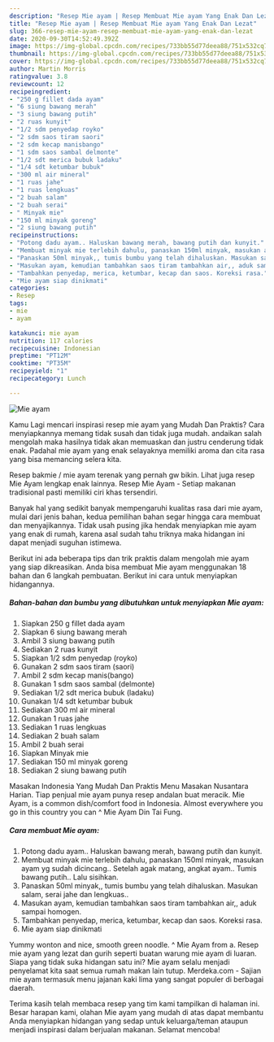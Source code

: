 ```yaml
---
description: "Resep Mie ayam | Resep Membuat Mie ayam Yang Enak Dan Lezat"
title: "Resep Mie ayam | Resep Membuat Mie ayam Yang Enak Dan Lezat"
slug: 366-resep-mie-ayam-resep-membuat-mie-ayam-yang-enak-dan-lezat
date: 2020-09-30T14:52:49.392Z
image: https://img-global.cpcdn.com/recipes/733bb55d77deea88/751x532cq70/mie-ayam-foto-resep-utama.jpg
thumbnail: https://img-global.cpcdn.com/recipes/733bb55d77deea88/751x532cq70/mie-ayam-foto-resep-utama.jpg
cover: https://img-global.cpcdn.com/recipes/733bb55d77deea88/751x532cq70/mie-ayam-foto-resep-utama.jpg
author: Martin Morris
ratingvalue: 3.8
reviewcount: 12
recipeingredient:
- "250 g fillet dada ayam"
- "6 siung bawang merah"
- "3 siung bawang putih"
- "2 ruas kunyit"
- "1/2 sdm penyedap royko"
- "2 sdm saos tiram saori"
- "2 sdm kecap manisbango"
- "1 sdm saos sambal delmonte"
- "1/2 sdt merica bubuk ladaku"
- "1/4 sdt ketumbar bubuk"
- "300 ml air mineral"
- "1 ruas jahe"
- "1 ruas lengkuas"
- "2 buah salam"
- "2 buah serai"
- " Minyak mie"
- "150 ml minyak goreng"
- "2 siung bawang putih"
recipeinstructions:
- "Potong dadu ayam.. Haluskan bawang merah, bawang putih dan kunyit."
- "Membuat minyak mie terlebih dahulu, panaskan 150ml minyak, masukan ayam yg sudah dicincang.. Setelah agak matang, angkat ayam.. Tumis bawang putih.. Lalu sisihkan."
- "Panaskan 50ml minyak,, tumis bumbu yang telah dihaluskan. Masukan salam, serai jahe dan lengkuas.."
- "Masukan ayam, kemudian tambahkan saos tiram tambahkan air,, aduk sampai homogen."
- "Tambahkan penyedap, merica, ketumbar, kecap dan saos. Koreksi rasa."
- "Mie ayam siap dinikmati"
categories:
- Resep
tags:
- mie
- ayam

katakunci: mie ayam 
nutrition: 117 calories
recipecuisine: Indonesian
preptime: "PT12M"
cooktime: "PT35M"
recipeyield: "1"
recipecategory: Lunch

---
```



![Mie ayam](https://img-global.cpcdn.com/recipes/733bb55d77deea88/751x532cq70/mie-ayam-foto-resep-utama.jpg)

Kamu Lagi mencari inspirasi resep mie ayam yang Mudah Dan Praktis? Cara menyiapkannya memang tidak susah dan tidak juga mudah. andaikan salah mengolah maka hasilnya tidak akan memuaskan dan justru cenderung tidak enak. Padahal mie ayam yang enak selayaknya memiliki aroma dan cita rasa yang bisa memancing selera kita.

Resep bakmie / mie ayam terenak yang pernah gw bikin. Lihat juga resep Mie Ayam lengkap enak lainnya. Resep Mie Ayam - Setiap makanan tradisional pasti memiliki ciri khas tersendiri.

Banyak hal yang sedikit banyak mempengaruhi kualitas rasa dari mie ayam, mulai dari jenis bahan, kedua pemilihan bahan segar hingga cara membuat dan menyajikannya. Tidak usah pusing jika hendak menyiapkan mie ayam yang enak di rumah, karena asal sudah tahu triknya maka hidangan ini dapat menjadi suguhan istimewa.


Berikut ini ada beberapa tips dan trik praktis dalam mengolah mie ayam yang siap dikreasikan. Anda bisa membuat Mie ayam menggunakan 18 bahan dan 6 langkah pembuatan. Berikut ini cara untuk menyiapkan hidangannya.

<!--inarticleads1-->

##### Bahan-bahan dan bumbu yang dibutuhkan untuk menyiapkan Mie ayam:

1. Siapkan 250 g fillet dada ayam
1. Siapkan 6 siung bawang merah
1. Ambil 3 siung bawang putih
1. Sediakan 2 ruas kunyit
1. Siapkan 1/2 sdm penyedap (royko)
1. Gunakan 2 sdm saos tiram (saori)
1. Ambil 2 sdm kecap manis(bango)
1. Gunakan 1 sdm saos sambal (delmonte)
1. Sediakan 1/2 sdt merica bubuk (ladaku)
1. Gunakan 1/4 sdt ketumbar bubuk
1. Sediakan 300 ml air mineral
1. Gunakan 1 ruas jahe
1. Sediakan 1 ruas lengkuas
1. Sediakan 2 buah salam
1. Ambil 2 buah serai
1. Siapkan  Minyak mie
1. Sediakan 150 ml minyak goreng
1. Sediakan 2 siung bawang putih


Masakan Indonesia Yang Mudah Dan Praktis Menu Masakan Nusantara Harian. Tiap penjual mie ayam punya resep andalan buat meracik. Mie Ayam, is a common dish/comfort food in Indonesia. Almost everywhere you go in this country you can ^ Mie Ayam Din Tai Fung. 

<!--inarticleads2-->

##### Cara membuat Mie ayam:

1. Potong dadu ayam.. Haluskan bawang merah, bawang putih dan kunyit.
1. Membuat minyak mie terlebih dahulu, panaskan 150ml minyak, masukan ayam yg sudah dicincang.. Setelah agak matang, angkat ayam.. Tumis bawang putih.. Lalu sisihkan.
1. Panaskan 50ml minyak,, tumis bumbu yang telah dihaluskan. Masukan salam, serai jahe dan lengkuas..
1. Masukan ayam, kemudian tambahkan saos tiram tambahkan air,, aduk sampai homogen.
1. Tambahkan penyedap, merica, ketumbar, kecap dan saos. Koreksi rasa.
1. Mie ayam siap dinikmati


Yummy wonton and nice, smooth green noodle. ^ Mie Ayam from a. Resep mie ayam yang lezat dan gurih seperti buatan warung mie ayam di luaran. Siapa yang tidak suka hidangan satu ini? Mie ayam selalu menjadi penyelamat kita saat semua rumah makan lain tutup. Merdeka.com - Sajian mie ayam termasuk menu jajanan kaki lima yang sangat populer di berbagai daerah. 

Terima kasih telah membaca resep yang tim kami tampilkan di halaman ini. Besar harapan kami, olahan Mie ayam yang mudah di atas dapat membantu Anda menyiapkan hidangan yang sedap untuk keluarga/teman ataupun menjadi inspirasi dalam berjualan makanan. Selamat mencoba!

